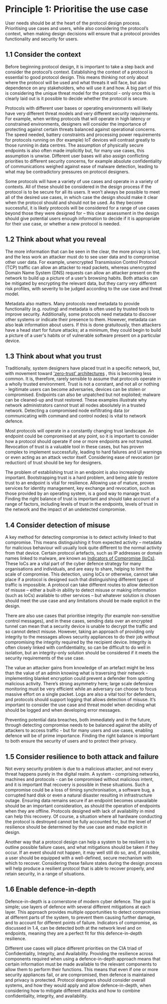 # Principle 1: Prioritise the use case

User needs should be at the heart of the protocol design process. Prioritising use cases and users, while also considering the protocol’s context, when making design decisions will ensure that a protocol provides functionality and security for users.

## 1.1	Consider the context

Before beginning protocol design, it is important to take a step back and consider the protocol’s context. Establishing the context of a protocol is essential to good protocol design. This means thinking not only about where the protocol will be used and what threats it will face, but also dependence on any stakeholders, who will use it and how. A big part of this is considering the unique threat model for the protocol - only once this is clearly laid out is it possible to decide whether the protocol is secure.

Protocols with different user bases or operating environments will likely have very different threat models and very different security requirements. For example, when writing protocols that will operate in high latency or constrained environments, designers will consider the importance of protecting against certain threats balanced against operational concerns. The speed needed, battery constraints and processing power requirements for protocols running on (for example) IoT devices will contrast greatly to those running in data centres. The assumption of physically secure endpoints is also often made implicitly but, for many use cases, this assumption is unwise. Different user bases will also assign conflicting priorities to different security concerns, for example absolute confidentiality of communications weighed against ease of malware detection, leading to what may be contradictory pressures on protocol designers.

Some protocols will have a variety of use cases and operate in a variety of contexts. All of these should be considered in the design process if the protocol is to be secure for all its users. It won’t always be possible to meet all of the desired use cases, in which case the design should make it clear when the protocol should and should not be used. As they become successful, it is likely protocols will be considered for a range of use cases beyond those they were designed for – this clear assessment in the design should give potential users enough information to decide if it is appropriate for their use case, or whether a new protocol is needed.

## 1.2 Think about what you reveal

The more information that can be seen in the clear, the more privacy is lost, and the less work an attacker must do to see user data and to compromise other user data. For example, unencrypted Transmission Control Protocol (TCP) traffic can allow an attacker to read packets, whereas unencrypted Domain Name System (DNS) requests can allow an attacker present on the network to build up a picture of a user’s browsing habits. Both attacks can be mitigated by encrypting the relevant data, but they carry very different risk profiles, with severity to be judged according to the use case and threat model.

Metadata also matters. Many protocols need metadata to provide functionality (e.g. routing) and metadata is often used by trusted tools to improve security. Additionally, some protocols need metadata to discover other systems or indicate their presence to them. However, metadata can also leak information about users. If this is done gratuitously, then attackers have a head start for future attacks; at a minimum, they could begin to build a picture of a user's habits or of vulnerable software present on a particular device.

## 1.3 Think about what you trust

Traditionally, system designers have placed trust in a specific network, but, with movement toward ['zero-trust' architectures](https://www.ncsc.gov.uk/blog-post/zero-trust-architecture-design-principles) , this is becoming less common. It is, therefore, rarely sensible to assume that protocols operate in a wholly trusted environment. Trust is not a constant, and not all or nothing - legitimate users can become adversaries, devices can be stolen or compromised. Endpoints can also be unpatched but not exploited; malware can be cleaned-up and trust restored. These examples illustrate why network administrators cannot trust all nodes absolutely in a trusted network. Detecting a compromised node exfiltrating data (or communicating with command and control nodes) is vital to network defence.

Most protocols will operate in a constantly changing trust landscape. An endpoint could be compromised at any point, so it is important to consider how a protocol should operate if one or more endpoints are not trusted. Revocation of trust is a valuable tool in these cases, but has proven complex to implement successfully, leading to hard failures and UI warnings or even acting as an attack vector itself. Considering ease of revocation (or reduction) of trust should be key for designers.

The problem of establishing trust in an endpoint is also increasingly important. Bootstrapping trust is a hard problem, and being able to restore trust to an endpoint is vital for resilience. Allowing use of mature, proven services for identity management, key exchange and revocation, such as those provided by an operating system, is a good way to manage trust. Finding the right balance of trust is important and should take account of a range of factors, including levels of trust in the endpoints, levels of trust in the network and the impact of an undetected compromise.

## 1.4 Consider detection of misuse

A key method for detecting compromise is to detect activity linked to that compromise. This means distinguishing it from expected activity – metadata for malicious behaviour will usually look quite different to the normal activity from that device. Certain protocol artefacts, such as IP addresses or domain names linked to malware, are known as [Indicators of Compromise (IoCs)](https://datatracker.ietf.org/doc/draft-paine-smart-indicators-of-compromise/). These IoCs are a vital part of the cyber defence strategy for many organisations and individuals, and are easy to share, helping to limit the scale of compromise. This detection, using IoCs or otherwise, cannot take place if a protocol is designed such that distinguishing different types of traffic is impossible. A protocol can take different routes to allow detection of misuse – either a built-in ability to detect misuse or making information (such as IoCs) available to other services – but whatever solution is chosen should meet the use case and any limitations should be made explicit in the design.

There are also use cases that prioritise integrity (for example non-sensitive control messages), and in these cases, sending data over an encrypted tunnel can mean that a security device is unable to decrypt the traffic and so cannot detect misuse. However, taking an approach of providing only integrity to the messages allows security appliances to do their job without compromising the integrity required by the recipient device. Integrity is often closely linked with confidentiality, so can be difficult to do well in isolation, but an integrity-only solution should be considered if it meets the security requirements of the use case.

The value an attacker gains from knowledge of an artefact might be less than the value of an admin knowing what is traversing their network - implementing blanket encryption could prevent a defender from spotting malicious activity. There’s strong asymmetry here; large scale defensive monitoring must be very efficient while an adversary can choose to focus massive effort on a single packet. Logs are also a vital tool for defenders, and protocols should support logging that allows detection of misuse. It’s important to consider the use case and threat model when deciding what should be logged and when developing error messages.

Preventing potential data breaches, both immediately and in the future, through detecting compromise needs to be balanced against the ability of attackers to access traffic - but for many users and use cases, enabling defence will be of prime importance. Finding the right balance is important to both ensure the security of users and to protect their privacy.

## 1.5 Consider resilience to both attack and failure

Not every security problem is due to a malicious attacker, and not every threat happens purely in the digital realm. A system - comprising networks, machines and protocols - can be compromised without malicious intent, and it is important that recovery is possible in these situations. Such a compromise could be a loss of timing synchronisation, a software bug, a corrupted hard disk or even a natural disaster resulting in infrastructure outage. Ensuring data remains secure if an endpoint becomes unavailable should be an important consideration, as should the operation of endpoints when they are offline. Protocols designed with lack of availability in mind can help this recovery. Of course, a situation where all hardware conducting the protocol is destroyed cannot be fully accounted for, but the level of resilience should be determined by the use case and made explicit in design.

Another way that a protocol design can help a system to be resilient is to outline possible failure cases, and what mitigations should be taken if they occur. If an event should not happen, it may well still do so, and, if possible, a user should be equipped with a well-defined, secure mechanism with which to recover. Considering these failure states during the design process will help produce a resilient protocol that is able to recover properly, and retain security, in a range of situations.

## 1.6 Enable defence-in-depth

Defence-in-depth is a cornerstone of modern cyber defence. The goal is simple; use layers of defence with several different mitigations at each layer. This approach provides multiple opportunities to detect compromises at different parts of the system, to prevent them causing further damage, and to account for different points of failure. Indicators of compromise, as discussed in 1.4, can be detected both at the network level and on endpoints, meaning they are a perfect fit for this defence-in-depth resilience.

Different use cases will place different priorities on the CIA triad of Confidentiality, Integrity, and Availability. Providing the resilience across components required when using a defence-in-depth approach means that certain information must be made available to the relevant components to allow them to perform their functions. This means that even if one or more security appliances fail, or are compromised, then defence is maintained and privacy is protected. Protocol designers should consider overall systems, and how they would apply and allow defence-in-depth, when considering how to mitigate different attacks and how to combine confidentiality, integrity, and availability.
